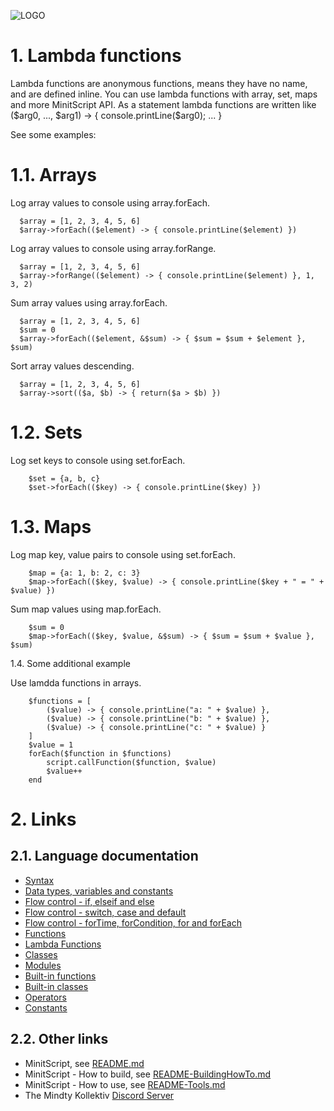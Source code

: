 ![LOGO](https://raw.githubusercontent.com/andreasdr/minitscript/master/resources/github/minitscript-logo.png)

# 1. Lambda functions

Lambda functions are anonymous functions, means they have no name, and are defined inline. You can use lambda functions with array, set, maps and more MinitScript API.
As a statement lambda functions are written like ($arg0, ..., $arg1) -> { console.printLine($arg0); ... }

See some examples:

# 1.1. Arrays

Log array values to console using array.forEach.

```
  $array = [1, 2, 3, 4, 5, 6]
  $array->forEach(($element) -> { console.printLine($element) })
```

Log array values to console using array.forRange.

```
  $array = [1, 2, 3, 4, 5, 6]
  $array->forRange(($element) -> { console.printLine($element) }, 1, 3, 2)
```

Sum array values using array.forEach.

```
  $array = [1, 2, 3, 4, 5, 6]
  $sum = 0
  $array->forEach(($element, &$sum) -> { $sum = $sum + $element }, $sum)
```

Sort array values descending.

```
  $array = [1, 2, 3, 4, 5, 6]
  $array->sort(($a, $b) -> { return($a > $b) })
```

# 1.2. Sets

Log set keys to console using set.forEach.

```
	$set = {a, b, c}
	$set->forEach(($key) -> { console.printLine($key) })
```

# 1.3. Maps

Log map key, value pairs to console using set.forEach.
```
	$map = {a: 1, b: 2, c: 3}
	$map->forEach(($key, $value) -> { console.printLine($key + " = " + $value) })
```

Sum map values using map.forEach.

```
	$sum = 0
	$map->forEach(($key, $value, &$sum) -> { $sum = $sum + $value }, $sum)
```

1.4. Some additional example

Use lamdda functions in arrays.

```
	$functions = [
		($value) -> { console.printLine("a: " + $value) },
		($value) -> { console.printLine("b: " + $value) },
		($value) -> { console.printLine("c: " + $value) }
	]
	$value = 1
	forEach($function in $functions)
		script.callFunction($function, $value)
		$value++
	end
```

# 2. Links

## 2.1. Language documentation
- [Syntax](./README-Syntax.md)
- [Data types, variables and constants](./README-DataTypes.md)
- [Flow control - if, elseif and else](./README-FlowControl-Conditions.md)
- [Flow control - switch, case and default](./README-FlowControl-Conditions2.md)
- [Flow control - forTime, forCondition, for and forEach](./README-FlowControl-Loops.md)
- [Functions](./README-Functions.md)
- [Lambda Functions](./README-Lambda-Functions.md)
- [Classes](./README-Classes.md)
- [Modules](./README-Modules.md)
- [Built-in functions](./README-BuiltIn-Functions.md)
- [Built-in classes](./README-BuiltIn-Classes.md)
- [Operators](./README-Operators.md)
- [Constants](./README-Constants.md)

## 2.2. Other links

- MinitScript, see [README.md](../README.md)
- MinitScript - How to build, see [README-BuildingHowTo.md](../README-BuildingHowTo.md)
- MinitScript - How to use, see [README-Tools.md](../README-Tools.md)
- The Mindty Kollektiv [Discord Server](https://discord.gg/Na4ACaFD)
